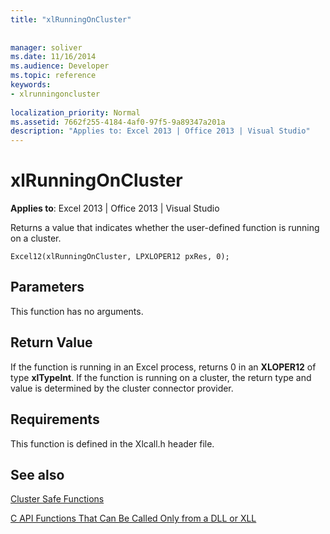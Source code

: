 ```yaml
---
title: "xlRunningOnCluster"
 
 
manager: soliver
ms.date: 11/16/2014
ms.audience: Developer
ms.topic: reference
keywords:
- xlrunningoncluster
 
localization_priority: Normal
ms.assetid: 7662f255-4184-4af0-97f5-9a89347a201a
description: "Applies to: Excel 2013 | Office 2013 | Visual Studio"
---
```


# xlRunningOnCluster

 **Applies to**: Excel 2013 | Office 2013 | Visual Studio 
  
Returns a value that indicates whether the user-defined function is running on a cluster. 
  
```
Excel12(xlRunningOnCluster, LPXLOPER12 pxRes, 0);
```

## Parameters

This function has no arguments.
  
## Return Value

If the function is running in an Excel process, returns 0 in an **XLOPER12** of type **xlTypeInt**. If the function is running on a cluster, the return type and value is determined by the cluster connector provider.
  
## Requirements

This function is defined in the Xlcall.h header file.
  
## See also



[Cluster Safe Functions](cluster-safe-functions.md)
  
[C API Functions That Can Be Called Only from a DLL or XLL](c-api-functions-that-can-be-called-only-from-a-dll-or-xll.md)

